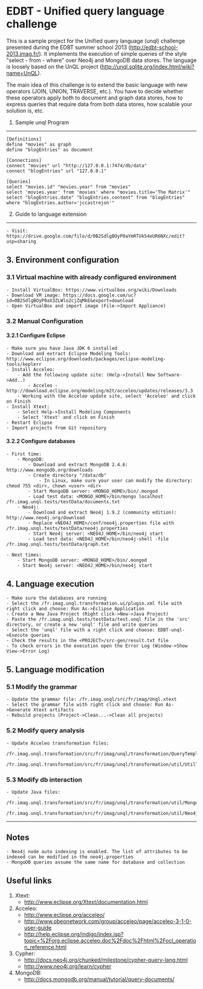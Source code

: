 EDBT - Unified query language challenge
=======================================

This is a sample project for the Unified query language (unql) challenge presented during 
the EDBT summer school 2013 (http://edbt-school-2013.imag.fr/). It implements the execution 
of simple queries of the style "select - from - where" over Neo4j and MongoDB data stores.
The language is loosely based on the UnQL project (http://unql.sqlite.org/index.html/wiki?name=UnQL). 

The main idea of this challenge is to extend the basic language with new operators (JOIN, UNION, TRAVERSE, etc.).
You have to decide whether these operators apply both to document and graph data stores, how to express queries
that require data from both data stores, how scalable your solution is, etc.


1. Sample unql Program
----------------------

	[Definitions]
	define "movies" as graph 
	define "blogEntries" as document

	[Connections] 
	connect "movies" url "http://127.0.0.1:7474/db/data"
	connect "blogEntries" url "127.0.0.1"

	[Queries] 
	select "movies.id" "movies.year" from "movies"
	select 'movies.year' from 'movies' where "movies.title='The Matrix'"
	select "blogEntries.date" "blogEntries.content" from "blogEntries" where "blogEntries.author='jccastrejon'"

2. Guide to language extension 
---------------------
	- Visit: https://drive.google.com/file/d/0B2SdlgBOyP0aYmRTUk54eUR6NXc/edit?usp=sharing

## 3. Environment configuration ##

### 3.1 Virtual machine with already configured environment ###
	- Install VirtualBox: https://www.virtualbox.org/wiki/Downloads
	- Download VM image: https://docs.google.com/uc?id=0B2SdlgBOyP0aX3ZLWlo2cjZqMkE&export=download
	- Open VirtualBox and import image (File->Import Appliance)

### 3.2 Manual Configuration ###

#### 3.2.1 Configure Eclipse ####
	- Make sure you have Java JDK 6 installed
	- Download and extract Eclipse Modeling Tools: http://www.eclipse.org/downloads/packages/eclipse-modeling-tools/keplerr
	- Install Acceleo:
		- Add the following update site: (Help->Install New Software->Add..)
			- Acceleo - http://download.eclipse.org/modeling/m2t/acceleo/updates/releases/3.3
		- Working with the Acceleo update site, select 'Acceleo' and click on Finish
	- Install Xtext:
		- Select Help->Install Modeling Components
		- Select 'Xtext' and click on Finish
	- Restart Eclipse
	- Import projects from Git repository

#### 3.2.2 Configure databases ####
	- First time:
		- MongoDB:
			- Download and extract MongoDB 2.4.6: http://www.mongodb.org/downloads
			- Create directory "/data/db" 
				- In Linux, make sure your user can modify the directory: chmod 755 <dir>, chown <user> <dir>
			- Start MongoDB server: <MONGO_HOME>/bin/.mongod
			- Load test data: <MONGO_HOME>/bin/mongo localhost /fr.imag.unql.tests/testData/documents.txt
		- Neo4j:
			- Download and extract Neo4j 1.9.2 (community edition): http://www.neo4j.org/download
			- Replace <NEO4J_HOME>/conf/neo4j.properties file with /fr.imag.unql.tests/testData/neo4j.properties
			- Start Neo4j server: <NEO4J_HOME>/bin/neo4j start
			- Load test data: <NEO4J_HOME>/bin/neo4j-shell -file /fr.imag.unql.tests/testData/graph.txt
	
	- Next times:
		- Start MongoDB server: <MONGO_HOME>/bin/.mongod
		- Start Neo4j server: <NEO4J_HOME>/bin/neo4j start

## 4. Language execution 
	- Make sure the databases are running
	- Select the /fr.imag.unql.transformation.ui/plugin.xml file with right click and choose: Run As->Eclipse Application
	- Create a New Java Project (Right click->New->Java Project)
	- Paste the /fr.imag.unql.tests/testData/test.unql file in the 'src' directory, or create a new 'unql' file and write queries
	- Select the 'unql' file with a right click and choose: EDBT-unql->Execute queries
	- Check the results in the <PROJECT>/src-gen/result.txt file
	- To check errors in the execution open the Error Log (Window->Show View->Error Log)

## 5. Language modification ##

### 5.1 Modify the grammar ###
	- Update the grammar file: /fr.imag.unql/src/fr/imag/Unql.xtext
	- Select the grammar file with right click and choose: Run As->Generate Xtext artifacts 
	- Rebuild projects (Project->Clean...->Clean all projects)

### 5.2 Modify query analysis ###
	- Update Acceleo transformation files:
		- /fr.imag.unql.transformation/src/fr/imag/unql/transformation/QueryTemplate.mtl
		- /fr.imag.unql.transformation/src/fr/imag/unql/transformation/util/UtilTemplate.mtl

### 5.3 Modify db interaction ###
	- Update Java files:
		- /fr.imag.unql.transformation/src/fr/imag/unql/transformation/util/MongoDBUtil.java
		- /fr.imag.unql.transformation/src/fr/imag/unql/transformation/util/Neo4jUtil.java

***
Notes
----------------------
	- Neo4j node auto indexing is enabled. The list of attributes to be indexed can be modified in the neo4j.properties
	- MongoDB queries assume the same name for database and collection

Useful links
----------------------
1. Xtext: 
	* http://www.eclipse.org/Xtext/documentation.html
2. Acceleo: 
	* http://www.eclipse.org/acceleo/
	* http://www.obeonetwork.com/group/acceleo/page/acceleo-3-1-0-user-guide
	* http://help.eclipse.org/indigo/index.jsp?topic=%2Forg.eclipse.acceleo.doc%2Fdoc%2Fhtml%2Focl_operation_reference.html
3. Cypher: 
	* http://docs.neo4j.org/chunked/milestone/cypher-query-lang.html
	* http://www.neo4j.org/learn/cypher
4. MongoDB: 
	* http://docs.mongodb.org/manual/tutorial/query-documents/

